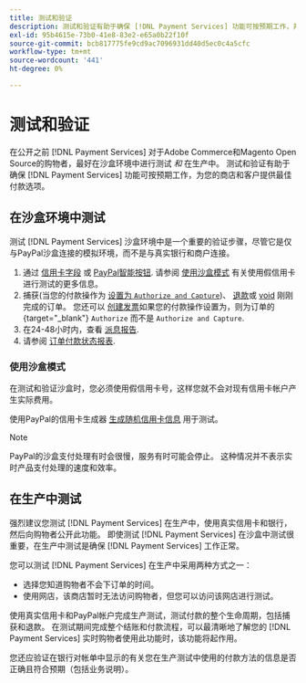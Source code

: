 ```yaml
---
title: 测试和验证
description: 测试和验证有助于确保 [!DNL Payment Services] 功能可按预期工作，并为客户提供最佳付款选项
exl-id: 95b4615e-73b0-41e8-83e2-e65a0b22f10f
source-git-commit: bcb817775fe9cd9ac7096931dd40d5ec0c4a5cfc
workflow-type: tm+mt
source-wordcount: '441'
ht-degree: 0%

---
```


# 测试和验证

在公开之前 [!DNL Payment Services] 对于Adobe Commerce和Magento Open Source的购物者，最好在沙盒环境中进行测试 _和_ 在生产中。 测试和验证有助于确保 [!DNL Payment Services] 功能可按预期工作，为您的商店和客户提供最佳付款选项。

## 在沙盒环境中测试

测试 [!DNL Payment Services] 沙盒环境中是一个重要的验证步骤，尽管它是仅与PayPal沙盒连接的模拟环境，而不是与真实银行和商户连接。

1. 通过 [信用卡字段](payments-options.md#credit-card-fields) 或 [PayPal智能按钮](payments-options.md#paypal-smart-buttons). 请参阅 [使用沙盒模式](#use-sandbox-mode) 有关使用假信用卡进行测试的更多信息。
1. 捕获(当您的付款操作为 [设置为 `Authorize and Capture`](onboard.md#set-payment-services-as-payment-method))、 [退款](refunds.md)或 [void](voids.md) 刚刚完成的订单。 您还可以 [创建发票](https://docs.magento.com/user-guide/sales/invoice-create.html)如果您的付款操作设置为，则为订单的{target=&quot;_blank&quot;} `Authorize` 而不是 `Authorize and Capture`.
1. 在24-48小时内，查看 [派息报告](payouts.md).
1. 请参阅 [订单付款状态报表](order-payment-status.md).

### 使用沙盒模式

在测试和验证沙盒时，您必须使用假信用卡号，这样您就不会对现有信用卡帐户产生实际费用。

使用PayPal的信用卡生成器 [生成随机信用卡信息](https://www.paypal.com/us/smarthelp/article/where-can-i-find-test-credit-card-numbers-ts2157) 用于测试。

>[!NOTE]
>
>PayPal的沙盒支付处理有时会很慢，服务有时可能会停止。 这种情况并不表示实时产品支付处理的速度和效率。

## 在生产中测试

强烈建议您测试 [!DNL Payment Services] 在生产中，使用真实信用卡和银行，然后向购物者公开此功能。 即使测试 [!DNL Payment Services] 在沙盒中测试很重要，在生产中测试是确保 [!DNL Payment Services] 工作正常。

您可以测试 [!DNL Payment Services] 在生产中采用两种方式之一：

* 选择您知道购物者不会下订单的时间。
* 使用网店，该商店暂时无法访问购物者，但您可以访问该网店进行测试。

使用真实信用卡和PayPal帐户完成生产测试，测试付款的整个生命周期，包括捕获和退款。 在测试期间完成整个结账和付款流程，可以最清晰地了解您的 [!DNL Payment Services] 实时购物者使用此功能时，该功能将起作用。

您还应验证在银行对帐单中显示的有关您在生产测试中使用的付款方法的信息是否正确且符合预期（包括业务说明）。
